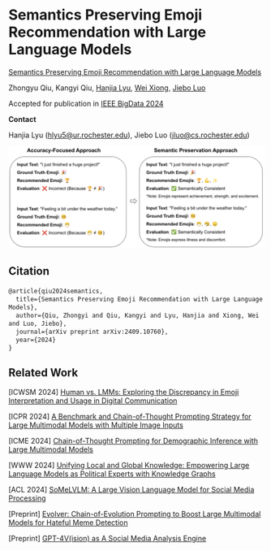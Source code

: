 # Semantics Preserving Emoji Recommendation with Large Language Models

[Semantics Preserving Emoji Recommendation with Large Language Models](https://arxiv.org/pdf/2409.10760)

Zhongyu Qiu, Kangyi Qiu, [Hanjia Lyu](https://brucelyu17.github.io/), [Wei Xiong](https://wxiong.me/), [Jiebo Luo](https://www.cs.rochester.edu/u/jluo/)

Accepted for publication in [IEEE BigData 2024](https://www3.cs.stonybrook.edu/~ieeebigdata2024/) 

**Contact**

Hanjia Lyu (hlyu5@ur.rochester.edu), Jiebo Luo (jluo@cs.rochester.edu)



![semantics preserving illustration](./semantic_preservation.png)

## Citation
```
@article{qiu2024semantics,
  title={Semantics Preserving Emoji Recommendation with Large Language Models},
  author={Qiu, Zhongyi and Qiu, Kangyi and Lyu, Hanjia and Xiong, Wei and Luo, Jiebo},
  journal={arXiv preprint arXiv:2409.10760},
  year={2024}
}
```

## Related Work

[ICWSM 2024] [Human vs. LMMs: Exploring the Discrepancy in Emoji Interpretation and Usage in Digital Communication](https://ojs.aaai.org/index.php/ICWSM/article/view/31453)

[ICPR 2024] [A Benchmark and Chain-of-Thought Prompting Strategy for Large Multimodal Models with Multiple Image Inputs](https://arxiv.org/pdf/2401.02582.pdf)

[ICME 2024] [Chain-of-Thought Prompting for Demographic Inference with Large Multimodal Models](https://arxiv.org/pdf/2405.15687)

[WWW 2024] [Unifying Local and Global Knowledge: Empowering Large Language Models as Political Experts with Knowledge Graphs](https://brucelyu17.github.io/papers/PEG.pdf)

[ACL 2024] [SoMeLVLM: A Large Vision Language Model for Social Media Processing](https://aclanthology.org/2024.findings-acl.140.pdf)

[Preprint] [Evolver: Chain-of-Evolution Prompting to Boost Large Multimodal Models for Hateful Meme Detection](https://arxiv.org/pdf/2407.21004)

[Preprint] [GPT-4V(ision) as A Social Media Analysis Engine](https://arxiv.org/pdf/2311.07547.pdf)
